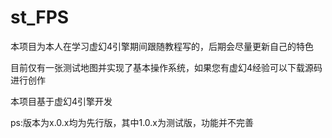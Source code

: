 # st_FPS

本项目为本人在学习虚幻4引擎期间跟随教程写的，后期会尽量更新自己的特色

目前仅有一张测试地图并实现了基本操作系统，如果您有虚幻4经验可以下载源码进行创作

本项目基于虚幻4引擎开发

ps:版本为x.0.x均为先行版，其中1.0.x为测试版，功能并不完善
